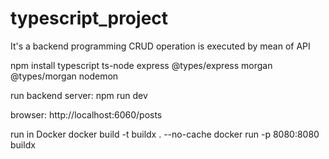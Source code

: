# typescript_project

It's a backend programming
CRUD operation is executed by mean of API

npm install typescript ts-node express @types/express morgan @types/morgan nodemon

run backend server:
npm run dev

browser:
http://localhost:6060/posts

run in Docker
docker build -t buildx . --no-cache
docker run -p 8080:8080 buildx
